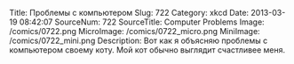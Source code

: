 Title: Проблемы с компьютером 
Slug: 722 
Category: xkcd 
Date: 2013-03-19 08:42:07 
SourceNum: 722 
SourceTitle: Computer Problems 
Image: /comics/0722.png 
MicroImage: /comics/0722_micro.png 
MiniImage: /comics/0722_mini.png 
Description: Вот как я объясняю проблемы с компьютером своему коту. Мой кот обычно выглядит счастливее меня. 

